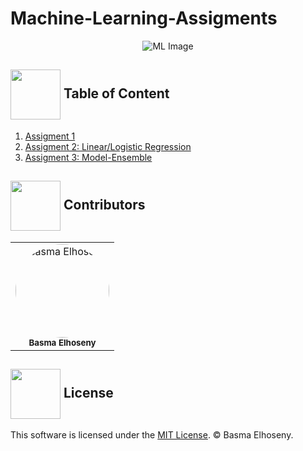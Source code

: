 # Machine-Learning-Assigments
 
<p align="center">
  <img src="https://github.com/user-attachments/assets/35e8a277-d10a-4294-be3a-f462df5eaeb31" alt="ML Image" />
</p>




## <img  align= center width=80px src="https://cdn-icons-gif.flaticon.com/11614/11614850.gif">  Table of Content
1. [Assigment 1](https://github.com/BasmaElhoseny01/Machine-Learning-Labs/tree/main/Assignment%201)
2. [Assigment 2: Linear/Logistic Regression](https://github.com/BasmaElhoseny01/Machine-Learning-Labs/tree/main/Assignment%202)
3. [Assigment 3: Model-Ensemble](https://github.com/BasmaElhoseny01/Machine-Learning-Labs/tree/main/Assignment%203)

## <img  align= center width=80px src="https://github.com/user-attachments/assets/6075f5c1-5047-4c78-b18d-2a63e5a09164">  Contributors
<table>
  <tr>
    <td align="center">
      <a href="https://github.com/BasmaElhoseny01" target="_blank">
        <img src="https://avatars.githubusercontent.com/u/72309546?s=400&u=1aee927020f5bd13f5020273aea97f676a175502&v=4" style="border-radius: 50%; width: 150px; height: 150px;" alt="Basma Elhoseny"/>
      </a>
      <br />
      <sub><b>Basma Elhoseny</b></sub>
    </td>
  </tr>
</table>

## <img  align= center height=80px src="https://moein.video/wp-content/uploads/2022/05/license-GIF-Certificate-Royalty-Free-Animated-Icon-350px-after-effects-project.gif">  License
This software is licensed under the [MIT License](https://github.com/BasmaElhoseny01/Machine-Learning-Labs/blob/main/LICENSE). © Basma Elhoseny.
